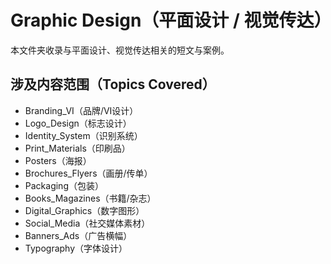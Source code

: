 # Graphic Design（平面设计 / 视觉传达）

本文件夹收录与平面设计、视觉传达相关的短文与案例。

## 涉及内容范围（Topics Covered）

- Branding_VI（品牌/VI设计）
- Logo_Design（标志设计）
- Identity_System（识别系统）
- Print_Materials（印刷品）
- Posters（海报）
- Brochures_Flyers（画册/传单）
- Packaging（包装）
- Books_Magazines（书籍/杂志）
- Digital_Graphics（数字图形）
- Social_Media（社交媒体素材）
- Banners_Ads（广告横幅）
- Typography（字体设计） 